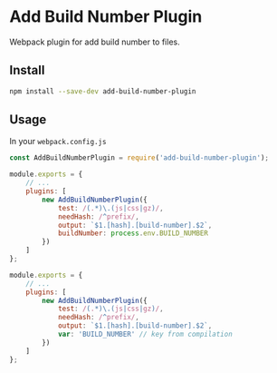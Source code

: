 # Add Build Number Plugin

Webpack plugin for add build number to files.

## Install

```bash
npm install --save-dev add-build-number-plugin
```

## Usage

In your `webpack.config.js`

```javascript
const AddBuildNumberPlugin = require('add-build-number-plugin');

module.exports = {
    // ...
    plugins: [
        new AddBuildNumberPlugin({
            test: /(.*)\.(js|css|gz)/,
            needHash: /^prefix/,
            output: `$1.[hash].[build-number].$2`,
            buildNumber: process.env.BUILD_NUMBER
        })
    ]
};

module.exports = {
    // ...
    plugins: [
        new AddBuildNumberPlugin({
            test: /(.*)\.(js|css|gz)/,
            needHash: /^prefix/,
            output: `$1.[hash].[build-number].$2`,
            var: 'BUILD_NUMBER' // key from compilation
        })
    ]
};
```
